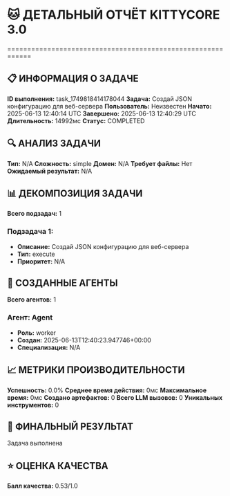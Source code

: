 # 🐱 ДЕТАЛЬНЫЙ ОТЧЁТ KITTYCORE 3.0
============================================================

## 📋 ИНФОРМАЦИЯ О ЗАДАЧЕ
**ID выполнения:** task_1749818414178044
**Задача:** Создай JSON конфигурацию для веб-сервера
**Пользователь:** Неизвестен
**Начато:** 2025-06-13 12:40:14 UTC
**Завершено:** 2025-06-13 12:40:29 UTC
**Длительность:** 14992мс
**Статус:** COMPLETED

## 🔍 АНАЛИЗ ЗАДАЧИ
**Тип:** N/A
**Сложность:** simple
**Домен:** N/A
**Требует файлы:** Нет
**Ожидаемый результат:** N/A

## 📊 ДЕКОМПОЗИЦИЯ ЗАДАЧИ
**Всего подзадач:** 1

### Подзадача 1:
- **Описание:** Создай JSON конфигурацию для веб-сервера
- **Тип:** execute
- **Приоритет:** N/A

## 🤖 СОЗДАННЫЕ АГЕНТЫ
**Всего агентов:** 1

### Агент: Agent
- **Роль:** worker
- **Создан:** 2025-06-13T12:40:23.947746+00:00
- **Специализация:** N/A

## 📈 МЕТРИКИ ПРОИЗВОДИТЕЛЬНОСТИ
**Успешность:** 0.0%
**Среднее время действия:** 0мс
**Максимальное время:** 0мс
**Создано артефактов:** 0
**Всего LLM вызовов:** 0
**Уникальных инструментов:** 0

## 🎯 ФИНАЛЬНЫЙ РЕЗУЛЬТАТ
Задача выполнена

## ⭐ ОЦЕНКА КАЧЕСТВА
**Балл качества:** 0.53/1.0
